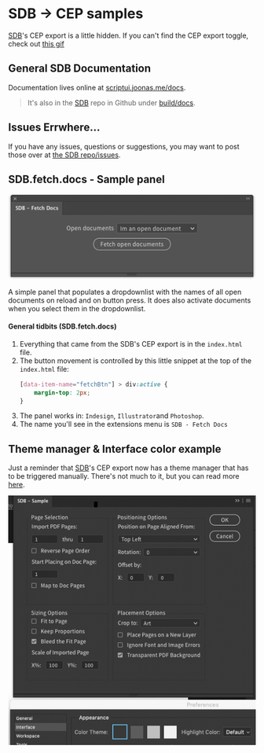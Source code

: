# SDB → CEP samples

[SDB](https://scriptui.joonas.me)'s CEP export is a little hidden. If you can't find the CEP export toggle, check out [this gif](CEP-export-option.gif)

## General SDB Documentation

Documentation lives online at [scriptui.joonas.me/docs](https://scriptui.joonas.me/docs).

 > It's also in the [SDB](https://github.com/joonaspaakko/ScriptUI-Dialog-Builder-Joonas) repo in Github under [build/docs](https://github.com/joonaspaakko/ScriptUI-Dialog-Builder-Joonas/tree/master/build/docs).
 
## Issues Errwhere...

If you have any issues, questions or suggestions, you may want to post those over at [the SDB repo/issues](https://github.com/joonaspaakko/ScriptUI-Dialog-Builder-Joonas/issues).

## SDB.fetch.docs - Sample panel

![](SDB-fetch-docs-preview.png)

A simple panel that populates a dropdownlist with the names of all open documents on reload and on button press. It does also activate documents when you select them in the dropdownlist.

#### General tidbits (SDB.fetch.docs)

1. Everything that came from the SDB's CEP export is in the `index.html` file.
2. The button movement is controlled by this little snippet at the top of the `index.html` file:
	```CSS
	[data-item-name="fetchBtn"] > div:active {
		margin-top: 2px;
	}
	```
3. The panel works in: `Indesign`, `Illustrator`and `Photoshop`.
4. The name you'll see in the extensions menu is `SDB - Fetch Docs`

## Theme manager & Interface color example

Just a reminder that [SDB](https://scriptui.joonas.me)'s CEP export now has a theme manager that has to be triggered manually. There's not much to it, but you can read more [here](https://scriptui.joonas.me/docs/CEP-export/thememanager/).

![](interface-color-example.gif)
